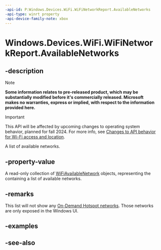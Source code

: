 ```yaml
---
-api-id: P:Windows.Devices.WiFi.WiFiNetworkReport.AvailableNetworks
-api-type: winrt property
-api-device-family-note: xbox
---
```


<!-- Property syntax
public Windows.Foundation.Collections.IVectorView<Windows.Devices.WiFi.WiFiAvailableNetwork> AvailableNetworks { get; }
-->

# Windows.Devices.WiFi.WiFiNetworkReport.AvailableNetworks

## -description

> [!NOTE]
> **Some information relates to pre-released product, which may be substantially modified before it's commercially released. Microsoft makes no warranties, express or implied, with respect to the information provided here.**

> [!IMPORTANT]
> This API will be affected by upcoming changes to operating system behavior, planned for fall 2024. For more info, see [Changes to API behavior for Wi-Fi access and location](/windows/win32/nativewifi/wi-fi-access-location-changes).

A list of available networks.

## -property-value
A read-only collection of [WiFiAvailableNetwork](/uwp/api/windows.devices.wifi.wifiavailablenetwork) objects, representing the containing a list of available networks.

## -remarks

This list will not show any [On-Demand Hotspot networks](/uwp/api/windows.devices.wifi.wifiondemandhotspotnetwork). Those networks are only exposed in the Windows UI. 

## -examples

## -see-also
